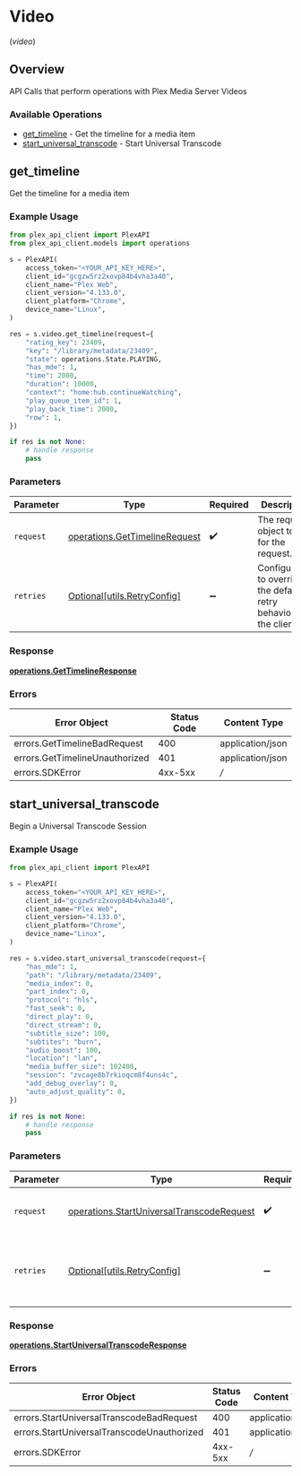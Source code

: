 # Video
(*video*)

## Overview

API Calls that perform operations with Plex Media Server Videos


### Available Operations

* [get_timeline](#get_timeline) - Get the timeline for a media item
* [start_universal_transcode](#start_universal_transcode) - Start Universal Transcode

## get_timeline

Get the timeline for a media item

### Example Usage

```python
from plex_api_client import PlexAPI
from plex_api_client.models import operations

s = PlexAPI(
    access_token="<YOUR_API_KEY_HERE>",
    client_id="gcgzw5rz2xovp84b4vha3a40",
    client_name="Plex Web",
    client_version="4.133.0",
    client_platform="Chrome",
    device_name="Linux",
)

res = s.video.get_timeline(request={
    "rating_key": 23409,
    "key": "/library/metadata/23409",
    "state": operations.State.PLAYING,
    "has_mde": 1,
    "time": 2000,
    "duration": 10000,
    "context": "home:hub.continueWatching",
    "play_queue_item_id": 1,
    "play_back_time": 2000,
    "row": 1,
})

if res is not None:
    # handle response
    pass

```

### Parameters

| Parameter                                                                      | Type                                                                           | Required                                                                       | Description                                                                    |
| ------------------------------------------------------------------------------ | ------------------------------------------------------------------------------ | ------------------------------------------------------------------------------ | ------------------------------------------------------------------------------ |
| `request`                                                                      | [operations.GetTimelineRequest](../../models/operations/gettimelinerequest.md) | :heavy_check_mark:                                                             | The request object to use for the request.                                     |
| `retries`                                                                      | [Optional[utils.RetryConfig]](../../models/utils/retryconfig.md)               | :heavy_minus_sign:                                                             | Configuration to override the default retry behavior of the client.            |

### Response

**[operations.GetTimelineResponse](../../models/operations/gettimelineresponse.md)**

### Errors

| Error Object                   | Status Code                    | Content Type                   |
| ------------------------------ | ------------------------------ | ------------------------------ |
| errors.GetTimelineBadRequest   | 400                            | application/json               |
| errors.GetTimelineUnauthorized | 401                            | application/json               |
| errors.SDKError                | 4xx-5xx                        | */*                            |


## start_universal_transcode

Begin a Universal Transcode Session

### Example Usage

```python
from plex_api_client import PlexAPI

s = PlexAPI(
    access_token="<YOUR_API_KEY_HERE>",
    client_id="gcgzw5rz2xovp84b4vha3a40",
    client_name="Plex Web",
    client_version="4.133.0",
    client_platform="Chrome",
    device_name="Linux",
)

res = s.video.start_universal_transcode(request={
    "has_mde": 1,
    "path": "/library/metadata/23409",
    "media_index": 0,
    "part_index": 0,
    "protocol": "hls",
    "fast_seek": 0,
    "direct_play": 0,
    "direct_stream": 0,
    "subtitle_size": 100,
    "subtites": "burn",
    "audio_boost": 100,
    "location": "lan",
    "media_buffer_size": 102400,
    "session": "zvcage8b7rkioqcm8f4uns4c",
    "add_debug_overlay": 0,
    "auto_adjust_quality": 0,
})

if res is not None:
    # handle response
    pass

```

### Parameters

| Parameter                                                                                              | Type                                                                                                   | Required                                                                                               | Description                                                                                            |
| ------------------------------------------------------------------------------------------------------ | ------------------------------------------------------------------------------------------------------ | ------------------------------------------------------------------------------------------------------ | ------------------------------------------------------------------------------------------------------ |
| `request`                                                                                              | [operations.StartUniversalTranscodeRequest](../../models/operations/startuniversaltranscoderequest.md) | :heavy_check_mark:                                                                                     | The request object to use for the request.                                                             |
| `retries`                                                                                              | [Optional[utils.RetryConfig]](../../models/utils/retryconfig.md)                                       | :heavy_minus_sign:                                                                                     | Configuration to override the default retry behavior of the client.                                    |

### Response

**[operations.StartUniversalTranscodeResponse](../../models/operations/startuniversaltranscoderesponse.md)**

### Errors

| Error Object                               | Status Code                                | Content Type                               |
| ------------------------------------------ | ------------------------------------------ | ------------------------------------------ |
| errors.StartUniversalTranscodeBadRequest   | 400                                        | application/json                           |
| errors.StartUniversalTranscodeUnauthorized | 401                                        | application/json                           |
| errors.SDKError                            | 4xx-5xx                                    | */*                                        |
